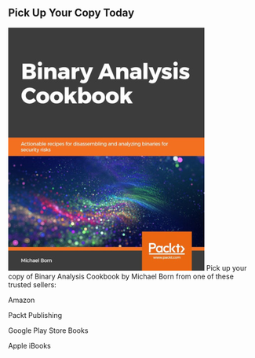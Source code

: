 ## Pick Up Your Copy Today

![BAC](images/bac-cover-small.jpeg) Pick up your copy of Binary Analysis Cookbook by Michael Born from one of these trusted sellers:

Amazon

Packt Publishing

Google Play Store Books

Apple iBooks
